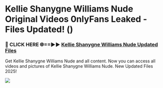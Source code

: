 # Kellie Shanygne Williams Nude Original Videos 0nlyFans Leaked - Files Updated! ()

<h3>🔴 CLICK HERE 🌐==►► <a href="https://tinyurl.com/2p9ay9w9" rel="nofollow">Kellie Shanygne Williams Nude Updated Files</a></h3>

Get Kellie Shanygne Williams Nude and all content. Now you can access all videos and pictures of Kellie Shanygne Williams Nude. New Updated Files 2025!

[![](https://i.imgur.com/KQgVmj3.gif)](https://tinyurl.com/2p9ay9w9)
